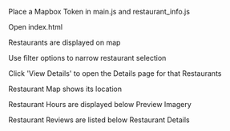 Place a Mapbox Token in main.js and restaurant_info.js

Open index.html

Restaurants are displayed on map

Use filter options to narrow restaurant selection

Click 'View Details' to open the Details page for that Restaurants

Restaurant Map shows its location

Restaurant Hours are displayed below Preview Imagery

Restaurant Reviews are listed below Restaurant Details

